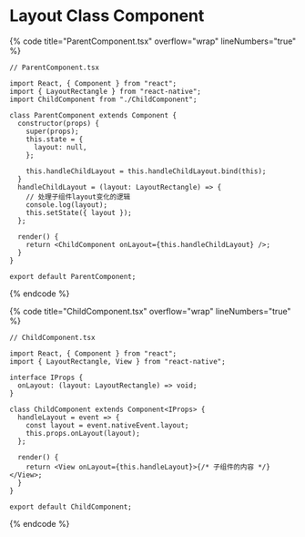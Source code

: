 # Layout Class Component

{% code title="ParentComponent.tsx" overflow="wrap" lineNumbers="true" %}
```tsx
// ParentComponent.tsx

import React, { Component } from "react";
import { LayoutRectangle } from "react-native";
import ChildComponent from "./ChildComponent";

class ParentComponent extends Component {
  constructor(props) {
    super(props);
    this.state = {
      layout: null,
    };

    this.handleChildLayout = this.handleChildLayout.bind(this);
  }
  handleChildLayout = (layout: LayoutRectangle) => {
    // 处理子组件layout变化的逻辑
    console.log(layout);
    this.setState({ layout });
  };

  render() {
    return <ChildComponent onLayout={this.handleChildLayout} />;
  }
}

export default ParentComponent;
```
{% endcode %}

{% code title="ChildComponent.tsx" overflow="wrap" lineNumbers="true" %}
```tsx
// ChildComponent.tsx

import React, { Component } from "react";
import { LayoutRectangle, View } from "react-native";

interface IProps {
  onLayout: (layout: LayoutRectangle) => void;
}

class ChildComponent extends Component<IProps> {
  handleLayout = event => {
    const layout = event.nativeEvent.layout;
    this.props.onLayout(layout);
  };

  render() {
    return <View onLayout={this.handleLayout}>{/* 子组件的内容 */}</View>;
  }
}

export default ChildComponent;
```
{% endcode %}
